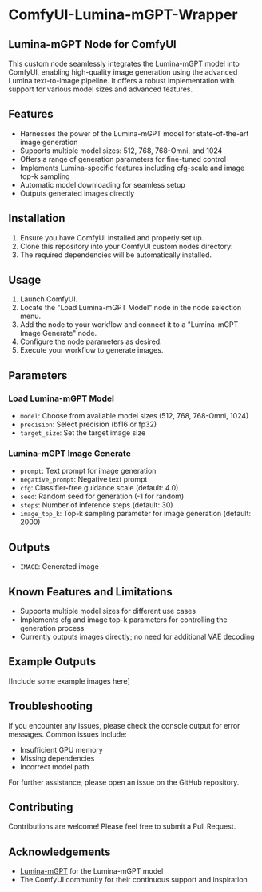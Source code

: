 # ComfyUI-Lumina-mGPT-Wrapper

## Lumina-mGPT Node for ComfyUI

This custom node seamlessly integrates the Lumina-mGPT model into ComfyUI, enabling high-quality image generation using the advanced Lumina text-to-image pipeline. It offers a robust implementation with support for various model sizes and advanced features.

## Features

- Harnesses the power of the Lumina-mGPT model for state-of-the-art image generation
- Supports multiple model sizes: 512, 768, 768-Omni, and 1024
- Offers a range of generation parameters for fine-tuned control
- Implements Lumina-specific features including cfg-scale and image top-k sampling
- Automatic model downloading for seamless setup
- Outputs generated images directly

## Installation

1. Ensure you have ComfyUI installed and properly set up.
2. Clone this repository into your ComfyUI custom nodes directory:
3. The required dependencies will be automatically installed.

## Usage

1. Launch ComfyUI.
2. Locate the "Load Lumina-mGPT Model" node in the node selection menu.
3. Add the node to your workflow and connect it to a "Lumina-mGPT Image Generate" node.
4. Configure the node parameters as desired.
5. Execute your workflow to generate images.

## Parameters

### Load Lumina-mGPT Model
- `model`: Choose from available model sizes (512, 768, 768-Omni, 1024)
- `precision`: Select precision (bf16 or fp32)
- `target_size`: Set the target image size

### Lumina-mGPT Image Generate
- `prompt`: Text prompt for image generation
- `negative_prompt`: Negative text prompt
- `cfg`: Classifier-free guidance scale (default: 4.0)
- `seed`: Random seed for generation (-1 for random)
- `steps`: Number of inference steps (default: 30)
- `image_top_k`: Top-k sampling parameter for image generation (default: 2000)

## Outputs

- `IMAGE`: Generated image

## Known Features and Limitations

- Supports multiple model sizes for different use cases
- Implements cfg and image top-k parameters for controlling the generation process
- Currently outputs images directly; no need for additional VAE decoding

## Example Outputs

[Include some example images here]

## Troubleshooting

If you encounter any issues, please check the console output for error messages. Common issues include:

- Insufficient GPU memory
- Missing dependencies
- Incorrect model path

For further assistance, please open an issue on the GitHub repository.

## Contributing

Contributions are welcome! Please feel free to submit a Pull Request.

## Acknowledgements

- [Lumina-mGPT](https://huggingface.co/Alpha-VLLM/Lumina-mGPT-7B-768) for the Lumina-mGPT model
- The ComfyUI community for their continuous support and inspiration
